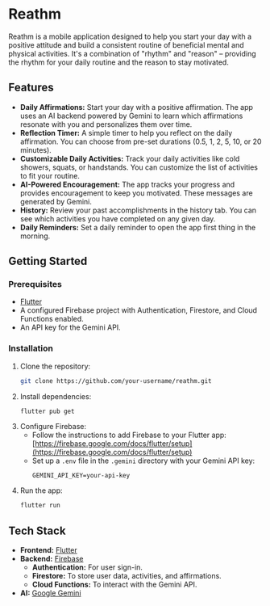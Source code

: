 # Reathm

Reathm is a mobile application designed to help you start your day with a positive attitude and build a consistent routine of beneficial mental and physical activities. It's a combination of "rhythm" and "reason" – providing the rhythm for your daily routine and the reason to stay motivated.

## Features

*   **Daily Affirmations:** Start your day with a positive affirmation. The app uses an AI backend powered by Gemini to learn which affirmations resonate with you and personalizes them over time.
*   **Reflection Timer:** A simple timer to help you reflect on the daily affirmation. You can choose from pre-set durations (0.5, 1, 2, 5, 10, or 20 minutes).
*   **Customizable Daily Activities:** Track your daily activities like cold showers, squats, or handstands. You can customize the list of activities to fit your routine.
*   **AI-Powered Encouragement:** The app tracks your progress and provides encouragement to keep you motivated. These messages are generated by Gemini.
*   **History:** Review your past accomplishments in the history tab. You can see which activities you have completed on any given day.
*   **Daily Reminders:** Set a daily reminder to open the app first thing in the morning.

## Getting Started

### Prerequisites

*   [Flutter](https://flutter.dev/docs/get-started/install)
*   A configured Firebase project with Authentication, Firestore, and Cloud Functions enabled.
*   An API key for the Gemini API.

### Installation

1.  Clone the repository:
    ```sh
    git clone https://github.com/your-username/reathm.git
    ```
2.  Install dependencies:
    ```sh
    flutter pub get
    ```
3.  Configure Firebase:
    *   Follow the instructions to add Firebase to your Flutter app: [https://firebase.google.com/docs/flutter/setup](https://firebase.google.com/docs/flutter/setup)
    *   Set up a `.env` file in the `.gemini` directory with your Gemini API key:
        ```
        GEMINI_API_KEY=your-api-key
        ```
4.  Run the app:
    ```sh
    flutter run
    ```

## Tech Stack

*   **Frontend:** [Flutter](https://flutter.dev/)
*   **Backend:** [Firebase](https://firebase.google.com/)
    *   **Authentication:** For user sign-in.
    *   **Firestore:** To store user data, activities, and affirmations.
    *   **Cloud Functions:** To interact with the Gemini API.
*   **AI:** [Google Gemini](https://ai.google.dev/)